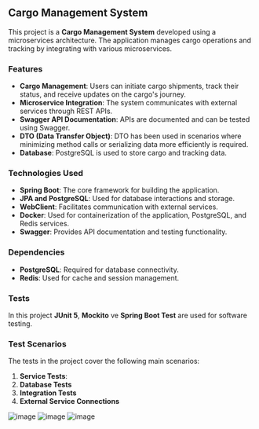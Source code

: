 ## Cargo Management System

This project is a **Cargo Management System** developed using a microservices architecture. The application manages cargo operations and tracking by integrating with various microservices.

### Features

- **Cargo Management**: Users can initiate cargo shipments, track their status, and receive updates on the cargo's journey.
- **Microservice Integration**: The system communicates with external services through REST APIs.
- **Swagger API Documentation**: APIs are documented and can be tested using Swagger.
- **DTO (Data Transfer Object)**: DTO has been used in scenarios where minimizing method calls or serializing data more efficiently is required.
- **Database**: PostgreSQL is used to store cargo and tracking data.
  
### Technologies Used

- **Spring Boot**: The core framework for building the application.
- **JPA and PostgreSQL**: Used for database interactions and storage.
- **WebClient**: Facilitates communication with external services.
- **Docker**: Used for containerization of the application, PostgreSQL, and Redis services.
- **Swagger**: Provides API documentation and testing functionality.

### Dependencies

- **PostgreSQL**: Required for database connectivity.
- **Redis**: Used for cache and session management.


### Tests

In this project **JUnit 5**, **Mockito** ve **Spring Boot Test** are used for software testing.

### Test Scenarios

The tests in the project cover the following main scenarios:

1. **Service Tests**:
2. **Database Tests**
3. **Integration Tests**
4. **External Service Connections**





![image](https://github.com/user-attachments/assets/b264f56d-784b-4a91-aa2c-9291767c24b2)
![image](https://github.com/user-attachments/assets/cf7b3eff-5294-43d2-ad7a-011b8bbb09da)
![image](https://github.com/user-attachments/assets/fb9ecc37-cb69-45f1-993e-c36afedfd497)


